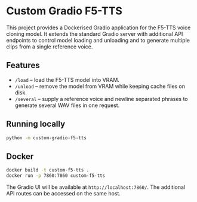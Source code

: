 # Custom Gradio F5-TTS

This project provides a Dockerised Gradio application for the F5-TTS voice
cloning model.  It extends the standard Gradio server with additional API
endpoints to control model loading and unloading and to generate multiple
clips from a single reference voice.

## Features

- `/load` – load the F5-TTS model into VRAM.
- `/unload` – remove the model from VRAM while keeping cache files on disk.
- `/several` – supply a reference voice and newline separated phrases to
  generate several WAV files in one request.

## Running locally

```bash
python -m custom-gradio-f5-tts
```

## Docker

```bash
docker build -t custom-f5-tts .
docker run -p 7860:7860 custom-f5-tts
```

The Gradio UI will be available at `http://localhost:7860/`.  The additional
API routes can be accessed on the same host.

